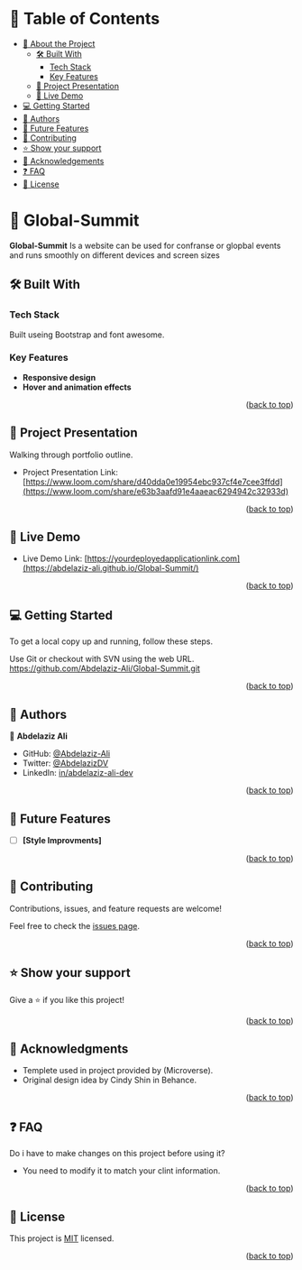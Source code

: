 <a name="readme-top"></a>

<div align="center">

  <br/>

</div>

<!-- TABLE OF CONTENTS -->

# 📗 Table of Contents

- [📖 About the Project](#about-project)
  - [🛠 Built With](#built-with)
    - [Tech Stack](#tech-stack)
    - [Key Features](#key-features)
  - [:movie_camera: Project Presentation](#project-presentation)
  - [🚀 Live Demo](#live-demo)
- [💻 Getting Started](#getting-started)
- [👥 Authors](#authors)
- [🔭 Future Features](#future-features)
- [🤝 Contributing](#contributing)
- [⭐️ Show your support](#support)
- [🙏 Acknowledgements](#acknowledgements)
- [❓ FAQ](#faq)
- [📝 License](#license)

<!-- PROJECT DESCRIPTION -->

# 📖 Global-Summit <a name="about-project"></a>


**Global-Summit** Is a website can be used for confranse or glopbal events and runs smoothly on different devices and screen sizes

## 🛠 Built With <a name="built-with"></a>

### Tech Stack <a name="tech-stack"></a>

Built useing Bootstrap and font awesome.

<!-- Features -->

### Key Features <a name="key-features"></a>

- **Responsive design**
- **Hover and animation effects**

<p align="right">(<a href="#readme-top">back to top</a>)</p>

<!-- Project Presntation -->

## :movie_camera: Project Presentation <a name="project-presentation"></a>

Walking through portfolio outline.

- Project Presentation Link: [https://www.loom.com/share/d40dda0e19954ebc937cf4e7cee3ffdd](https://www.loom.com/share/e63b3aafd91e4aaeac6294942c32933d)

<p align="right">(<a href="#readme-top">back to top</a>)</p>

<!-- LIVE DEMO -->

## 🚀 Live Demo <a name="live-demo"></a>

- Live Demo Link: [https://yourdeployedapplicationlink.com](https://abdelaziz-ali.github.io/Global-Summit/)

<p align="right">(<a href="#readme-top">back to top</a>)</p>

<!-- GETTING STARTED -->

## 💻 Getting Started <a name="getting-started"></a>

To get a local copy up and running, follow these steps.

Use Git or checkout with SVN using the web URL.
https://github.com/Abdelaziz-Ali/Global-Summit.git


<p align="right">(<a href="#readme-top">back to top</a>)</p>

<!-- AUTHORS -->

## 👥 Authors <a name="authors"></a>

👤 **Abdelaziz Ali**

- GitHub: [@Abdelaziz-Ali](https://github.com/Abdelaziz-Ali)
- Twitter: [@AbdelazizDV](https://twitter.com/AbdelazizDV)
- LinkedIn: [in/abdelaziz-ali-dev](https://www.linkedin.com/in/abdelaziz-ali-dev)

<p align="right">(<a href="#readme-top">back to top</a>)</p>

<!-- FUTURE FEATURES -->

## 🔭 Future Features <a name="future-features"></a>



- [ ] **[Style Improvments]**

<p align="right">(<a href="#readme-top">back to top</a>)</p>

<!-- CONTRIBUTING -->

## 🤝 Contributing <a name="contributing"></a>

Contributions, issues, and feature requests are welcome!

Feel free to check the [issues page](../../issues/).

<p align="right">(<a href="#readme-top">back to top</a>)</p>

<!-- SUPPORT -->

## ⭐️ Show your support <a name="support"></a>

Give a ⭐️ if you like this project!

<p align="right">(<a href="#readme-top">back to top</a>)</p>

<!-- ACKNOWLEDGEMENTS -->

## 🙏 Acknowledgments <a name="acknowledgements"></a>

- Templete used in project provided by (Microverse).
- Original design idea by Cindy Shin in Behance.

<p align="right">(<a href="#readme-top">back to top</a>)</p>

<!-- FAQ (optional) -->

## ❓ FAQ <a name="faq"></a>

Do i have to make changes on this project before using it?

- You need to modify it to match your clint information.

<p align="right">(<a href="#readme-top">back to top</a>)</p>

<!-- LICENSE -->

## 📝 License <a name="license"></a>

This project is [MIT](./LICENSE) licensed.

<p align="right">(<a href="#readme-top">back to top</a>)</p>

